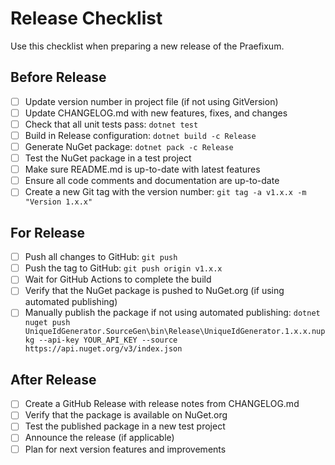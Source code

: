 # Release Checklist

Use this checklist when preparing a new release of the Praefixum.

## Before Release

- [ ] Update version number in project file (if not using GitVersion)
- [ ] Update CHANGELOG.md with new features, fixes, and changes
- [ ] Check that all unit tests pass: `dotnet test`
- [ ] Build in Release configuration: `dotnet build -c Release`
- [ ] Generate NuGet package: `dotnet pack -c Release`
- [ ] Test the NuGet package in a test project
- [ ] Make sure README.md is up-to-date with latest features
- [ ] Ensure all code comments and documentation are up-to-date
- [ ] Create a new Git tag with the version number: `git tag -a v1.x.x -m "Version 1.x.x"`

## For Release

- [ ] Push all changes to GitHub: `git push`
- [ ] Push the tag to GitHub: `git push origin v1.x.x`
- [ ] Wait for GitHub Actions to complete the build
- [ ] Verify that the NuGet package is pushed to NuGet.org (if using automated publishing)
- [ ] Manually publish the package if not using automated publishing:
      `dotnet nuget push UniqueIdGenerator.SourceGen\bin\Release\UniqueIdGenerator.1.x.x.nupkg --api-key YOUR_API_KEY --source https://api.nuget.org/v3/index.json`

## After Release

- [ ] Create a GitHub Release with release notes from CHANGELOG.md
- [ ] Verify that the package is available on NuGet.org
- [ ] Test the published package in a new test project
- [ ] Announce the release (if applicable)
- [ ] Plan for next version features and improvements
